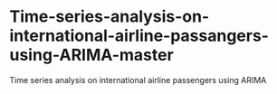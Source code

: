 # Time-series-analysis-on-international-airline-passangers-using-ARIMA-master
Time series analysis on international airline passengers using ARIMA
